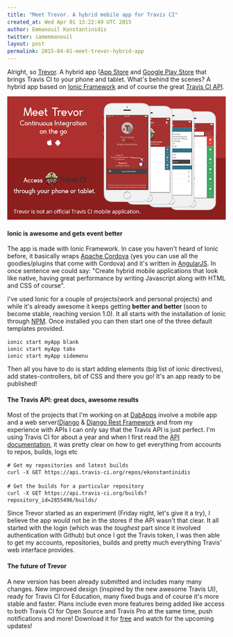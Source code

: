 ```yaml
---
title: "Meet Trevor. A hybrid mobile app for Travis CI"
created_at: Wed Apr 01 13:22:49 UTC 2015
author: Emmanouil Konstantinidis
twitter: iamemmanouil
layout: post
permalink: 2015-04-01-meet-trevor-hybrid-app
---
```


Alright, so [Trevor](http://www.trevorapp.com/). A hybrid app ([App Store](http://itunes.apple.com/app/id962155187) and [Google Play Store](http://play.google.com/store/apps/details?id=com.iamemmanouil.trevor) that brings Travis CI to your phone and tablet. What's behind the scenes? A hybrid app based on [Ionic Framework](http://www.ionicframework.com/) and of course the great [Travis CI API](http://docs.travis-ci.com/api/).

[![Meet Trevor](/images/2015-04-01-meet-trevor.png)](http://www.trevorapp.com/)

#### Ionic is awesome and gets event better
The app is made with Ionic Framework.  In case you haven't heard of Ionic before, it basically wraps [Apache Cordova](http://www.cordova.io/) (yes you can use all the goodies/plugins that come with Cordova) and it's written in [AngularJS](http://www.angularjs.com/). In once sentence we could say: "Create hybrid mobile applications that look like native, having great performance by writing Javascript along with HTML and CSS of course".

I've used Ionic for a couple of projects(work and personal projects) and while it's already awesome it keeps getting **better and better** (soon to become stable, reaching version 1.0). It all starts with the installation of Ionic through [NPM](http://www.npmjs.com/). Once installed you can then start one of the three default templates provided.

    ionic start myApp blank
    ionic start myApp tabs
    ionic start myApp sidemenu

Then all you have to do is start adding elements (big list of ionic directives), add states-controllers, bit of CSS and there you go! It's an app ready to be published!

#### The Travis API: great docs, awesome results
Most of the projects that I'm working on at [DabApps](http://www.dabapps.com) involve a mobile app and a web server([Django](http://www.djangoproject.com/) & [Django Rest Framework](http://www.djangorestframework.com/) and from my experience with APIs I can only say that the Travis API is just perfect.  I'm using Travis CI for about a year and when I first read the [API documentation](http://docs.travis-ci.com/api/), it was pretty clear on how to get everything from accounts to repos, builds, logs etc

    # Get my repositories and latest builds
    curl -X GET https://api.travis-ci.org/repos/ekonstantinidis

    # Get the builds for a particular repository
    curl -X GET https://api.travis-ci.org/builds?repository_id=2855496/builds/

Since Trevor started as an experiment (Friday night,  let's give it a try), I believe the app would not be in the stores if the API wasn't that clear. It all started with the login (which was the *toughest* part since it involved authentication with Github) but once I got the Travis token, I was then able to get my accounts, repositories, builds and pretty much everything Travis' web interface provides.

#### The future of Trevor
A new version has been already submitted and includes many many changes. New improved design (inspired by the new awesome Travis UI), ready for Travis CI for Education, many fixed bugs and of course it's more stable and faster. Plans include even more features being added like access to both Travis CI for Open Source and Travis Pro at the same time, push notifications and more! Download it for [free](http://www.trevorapp.com/) and watch for the upcoming updates!